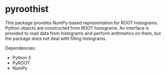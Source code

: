 # pyroothist

This package provides NumPy-based representation for ROOT histograms. Python objects are constructed from ROOT histograms. An interface is provided to read data from histograms and perform arithmetics on them, but the package does not deal with filling histograms.

Dependencies:

 * Python 3
 * PyROOT
 * NumPy
